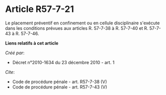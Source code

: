 # Article R57-7-21

Le placement préventif en confinement ou en cellule disciplinaire s'exécute dans les conditions prévues aux articles R.
57-7-38 à R. 57-7-40 et R. 57-7-43 à R. 57-7-46.

**Liens relatifs à cet article**

_Créé par_:

  - Décret n°2010-1634 du 23 décembre 2010 - art. 1

_Cite_:

  - Code de procédure pénale - art. R57-7-38 (V)
  - Code de procédure pénale - art. R57-7-43 (V)
